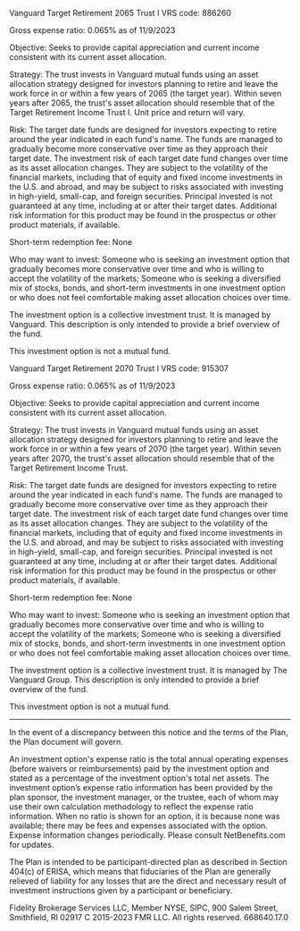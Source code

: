 Vanguard Target Retirement 2065 Trust I
VRS code: 886260

Gross expense ratio: 0.065% as of 11/9/2023

Objective: Seeks to provide capital appreciation and current income consistent with its current asset allocation.

Strategy: The trust invests in Vanguard mutual funds using an asset allocation strategy designed for investors planning to retire and leave the work force in or within a few years of 2065 (the target year). Within seven years after 2065, the trust's asset allocation should resemble that of the Target Retirement Income Trust I. Unit price and return will vary.

Risk: The target date funds are designed for investors expecting to retire around the year indicated in each fund's name. The funds are managed to gradually become more conservative over time as they approach their target date. The investment risk of each target date fund changes over time as its asset allocation changes. They are subject to the volatility of the financial markets, including that of equity and fixed income investments in the U.S. and abroad, and may be subject to risks associated with investing in high-yield, small-cap, and foreign securities. Principal invested is not guaranteed at any time, including at or after their target dates. Additional risk information for this product may be found in the prospectus or other product materials, if available.

Short-term redemption fee: None

Who may want to invest: Someone who is seeking an investment option that gradually becomes more conservative over time and who is willing to accept the volatility of the markets; Someone who is seeking a diversified mix of stocks, bonds, and short-term investments in one investment option or who does not feel comfortable making asset allocation choices over time.

The investment option is a collective investment trust. It is managed by Vanguard. This description is only intended to provide a brief overview of the fund.

This investment option is not a mutual fund.

Vanguard Target Retirement 2070 Trust I
VRS code: 915307

Gross expense ratio: 0.065% as of 11/9/2023

Objective: Seeks to provide capital appreciation and current income consistent with its current asset allocation.

Strategy: The trust invests in Vanguard mutual funds using an asset allocation strategy designed for investors planning to retire and leave the work force in or within a few years of 2070 (the target year). Within seven years after 2070, the trust's asset allocation should resemble that of the Target Retirement Income Trust.

Risk: The target date funds are designed for investors expecting to retire around the year indicated in each fund's name. The funds are managed to gradually become more conservative over time as they approach their target date. The investment risk of each target date fund changes over time as its asset allocation changes. They are subject to the volatility of the financial markets, including that of equity and fixed income investments in the U.S. and abroad, and may be subject to risks associated with investing in high-yield, small-cap, and foreign securities. Principal invested is not guaranteed at any time, including at or after their target dates. Additional risk information for this product may be found in the prospectus or other product materials, if available.

Short-term redemption fee: None

Who may want to invest: Someone who is seeking an investment option that gradually becomes more conservative over time and who is willing to accept the volatility of the markets; Someone who is seeking a diversified mix of stocks, bonds, and short-term investments in one investment option or who does not feel comfortable making asset allocation choices over time.

The investment option is a collective investment trust. It is managed by The Vanguard Group. This description is only intended to provide a brief overview of the fund.

This investment option is not a mutual fund.

---

In the event of a discrepancy between this notice and the terms of the Plan, the Plan document will govern.

An investment option's expense ratio is the total annual operating expenses (before waivers or reimbursements) paid by the investment option and stated as a percentage of the investment option's total net assets. The investment option’s expense ratio information has been provided by the plan sponsor, the investment manager, or the trustee, each of whom may use their own calculation methodology to reflect the expense ratio information. When no ratio is shown for an option, it is because none was available; there may be fees and expenses associated with the option. Expense information changes periodically. Please consult NetBenefits.com for updates.

The Plan is intended to be participant-directed plan as described in Section 404(c) of ERISA, which means that fiduciaries of the Plan are generally relieved of liability for any losses that are the direct and necessary result of investment instructions given by a participant or beneficiary.

Fidelity Brokerage Services LLC, Member NYSE, SIPC, 900 Salem Street, Smithfield, RI 02917 C 2015-2023 FMR LLC. All rights reserved. 668640.17.0